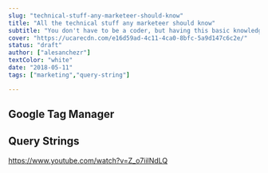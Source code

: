 ```yaml
---
slug: "technical-stuff-any-marketeer-should-know"
title: "All the technical stuff any marketeer should know"
subtitle: "You don't have to be a coder, but having this basic knowledge we liberate you"
cover: "https://ucarecdn.com/e16d59ad-4c11-4ca0-8bfc-5a9d147c6c2e/"
status: "draft"
author: ["alesanchezr"]
textColor: "white"
date: "2018-05-11"
tags: ["marketing","query-string"]

---
```


## Google Tag Manager


## Query Strings
https://www.youtube.com/watch?v=Z_o7iilNdLQ
